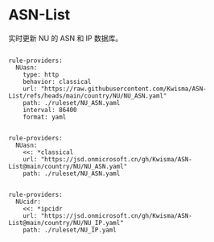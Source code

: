 
# ASN-List

实时更新 NU 的 ASN 和 IP 数据库。

<pre><code class="language-javascript">
rule-providers:
  NUasn:
    type: http
    behavior: classical
    url: "https://raw.githubusercontent.com/Kwisma/ASN-List/refs/heads/main/country/NU/NU_ASN.yaml"
    path: ./ruleset/NU_ASN.yaml
    interval: 86400
    format: yaml
</code></pre>

<pre><code class="language-javascript">
rule-providers:
  NUasn:
    <<: *classical
    url: "https://jsd.onmicrosoft.cn/gh/Kwisma/ASN-List@main/country/NU/NU_ASN.yaml"
    path: ./ruleset/NU_ASN.yaml
</code></pre>

<pre><code class="language-javascript">
rule-providers:
  NUcidr:
    <<: *ipcidr
    url: "https://jsd.onmicrosoft.cn/gh/Kwisma/ASN-List@main/country/NU/NU_IP.yaml"
    path: ./ruleset/NU_IP.yaml
</code></pre>
